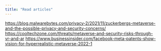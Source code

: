 ```yaml
---
title: "Read articles"
---
```

https://blog.malwarebytes.com/privacy-2/2021/11/zuckerbergs-metaverse-and-the-possible-privacy-and-security-concerns/
https://cooltechzone.com/threats/metaverse-and-security-risks-through-vr-and-ar
https://www.businessinsider.com/facebook-meta-patents-show-vision-for-hyperrealistic-metaverse-2022-1